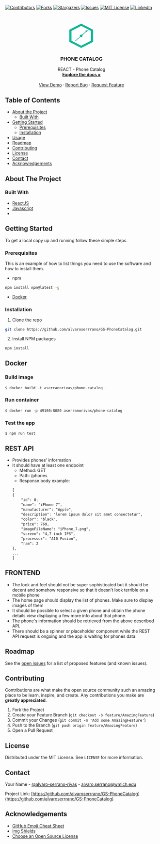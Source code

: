 [![Contributors][contributors-shield]][contributors-url]
[![Forks][forks-shield]][forks-url]
[![Stargazers][stars-shield]][stars-url]
[![Issues][issues-shield]][issues-url]
[![MIT License][license-shield]][license-url]
[![LinkedIn][linkedin-shield]][linkedin-url]

<!-- PROJECT LOGO -->
<br />
<p align="center">
  <a href="https://github.com/alvaroserrrano/GS-PhoneCatalog">
    <img src="frontend/public/images/guidesmiths-logo.png" alt="Guidesmith" width="80" height="80">
  </a>

  <h3 align="center">PHONE CATALOG</h3>

  <p align="center">
    REACT - Phone Catalog
    <br />
    <a href="https://github.com/alvaroserrrano/GS-PhoneCatalog"><strong>Explore the docs »</strong></a>
    <br />
    <br />
    <a href="https://github.com/alvaroserrrano/GS-PhoneCatalog">View Demo</a>
    ·
    <a href="https://github.com/alvaroserrrano/GS-PhoneCatalog/issues">Report Bug</a>
    ·
    <a href="https://github.com/alvaroserrrano/GS-PhoneCatalog/issues">Request Feature</a>
  </p>
</p>

<!-- TABLE OF CONTENTS -->

## Table of Contents

- [About the Project](#about-the-project)
  - [Built With](#built-with)
- [Getting Started](#getting-started)
  - [Prerequisites](#prerequisites)
  - [Installation](#installation)
- [Usage](#usage)
- [Roadmap](#roadmap)
- [Contributing](#contributing)
- [License](#license)
- [Contact](#contact)
- [Acknowledgements](#acknowledgements)

<!-- ABOUT THE PROJECT -->

## About The Project

<!-- [![Product Name Screen Shot][product-screenshot]](https://example.com) -->

### Built With

- [ReactJS](https://reactjs.org)
- [Javascript]()
- []()

<!-- GETTING STARTED -->

## Getting Started

To get a local copy up and running follow these simple steps.

### Prerequisites

This is an example of how to list things you need to use the software and how to install them.

- npm

```sh
npm install npm@latest -g
```

- [Docker](https://docs.docker.com/install/)

### Installation

1. Clone the repo

```sh
git clone https://github.com/alvaroserrrano/GS-PhoneCatalog.git
```

2. Install NPM packages

```sh
npm install
```

## Docker

### Build image

```
$ docker build -t aserranorivas/phone-catalog .
```

### Run container

```
$ docker run -p 49160:8080 aserranorivas/phone-catalog
```

### Test the app

```
$ npm run test
```

<!-- THE PROBLEM -->

## REST API

- Provides phones' information
- It should have at least one endpoint
  - Method: GET
  - Path: /phones
  - Response body example:
  ```
  [
  {
      "id": 0,
      "name": "iPhone 7",
      "manufacturer": "Apple",
      "description": "lorem ipsum dolor sit amet consectetur",
      "color": "black",
      "price": 769,
      "imageFileName": "iPhone_7.png",
      "screen": "4,7 inch IPS",
      "processor": "A10 Fusion",
      "ram": 2
  },
  ...
  ]
  ```

## FRONTEND

- The look and feel should not be super sophisticated but it should be decent and somehow responsive so that it doesn't look terrible on a mobile phone
- The home page should display the list of phones. Make sure to display images of them
- It should be possible to select a given phone and obtain the phone details view displaying a few more info about that phone.
- The phone's information should be retrieved from the above described API.
- There should be a spinner or placeholder component while the REST API request is ongoing and the app is waiting for phones data.

## Roadmap

See the [open issues](https://github.com/alvaroserrrano/GS-PhoneCatalog/issues) for a list of proposed features (and known issues).

<!-- CONTRIBUTING -->

## Contributing

Contributions are what make the open source community such an amazing place to be learn, inspire, and create. Any contributions you make are **greatly appreciated**.

1. Fork the Project
2. Create your Feature Branch (`git checkout -b feature/AmazingFeature`)
3. Commit your Changes (`git commit -m 'Add some AmazingFeature'`)
4. Push to the Branch (`git push origin feature/AmazingFeature`)
5. Open a Pull Request

<!-- LICENSE -->

## License

Distributed under the MIT License. See `LICENSE` for more information.

<!-- CONTACT -->

## Contact

Your Name - [@alvaro-serrano-rivas](https://linkedin.com/alvaro-serrano-rivas) - alvaro.serrano@wmich.edu

Project Link: [https://github.com/alvaroserrrano/GS-PhoneCatalog](https://github.com/alvaroserrrano/GS-PhoneCatalog)

<!-- ACKNOWLEDGEMENTS -->

## Acknowledgements

- [GitHub Emoji Cheat Sheet](https://www.webpagefx.com/tools/emoji-cheat-sheet)
- [Img Shields](https://shields.io)
- [Choose an Open Source License](https://choosealicense.com)

<!-- MARKDOWN LINKS & IMAGES -->
<!-- https://www.markdownguide.org/basic-syntax/#reference-style-links -->

[contributors-shield]: https://img.shields.io/github/contributors/alvaroserrrano/repo.svg?style=flat-square
[contributors-url]: https://github.com/alvaroserrrano/repo/graphs/contributors
[forks-shield]: https://img.shields.io/github/forks/alvaroserrrano/repo.svg?style=flat-square
[forks-url]: https://github.com/alvaroserrrano/repo/network/members
[stars-shield]: https://img.shields.io/github/stars/alvaroserrrano/repo.svg?style=flat-square
[stars-url]: https://github.com/alvaroserrrano/repo/stargazers
[issues-shield]: https://img.shields.io/github/issues/alvaroserrrano/repo.svg?style=flat-square
[issues-url]: https://github.com/alvaroserrrano/repo/issues
[license-shield]: https://img.shields.io/github/license/alvaroserrrano/repo.svg?style=flat-square
[license-url]: https://github.com/alvaroserrrano/repo/blob/master/LICENSE.txt
[linkedin-shield]: https://img.shields.io/badge/-LinkedIn-black.svg?style=flat-square&logo=linkedin&colorB=555
[linkedin-url]: https://linkedin.com/in/alvaroserrano
